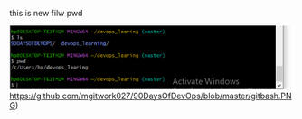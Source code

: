this is new filw 
pwd

![Project](https://github.com/mgitwork027/90DaysOfDevOps/blob/master/gitbash.PNG)https://github.com/mgitwork027/90DaysOfDevOps/blob/master/gitbash.PNG)

